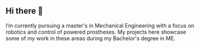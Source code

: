 ## Hi there 👋
I’m currently pursuing a master's in Mechanical Engineering with a focus on robotics and control of powered prostheses. My projects here showcase some of my work in these areas during my Bachelor's degree in ME.



